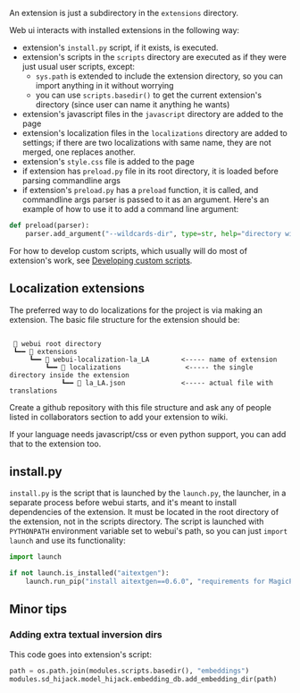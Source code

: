 An extension is just a subdirectory in the `extensions` directory.

Web ui interacts with installed extensions in the following way:

- extension's `install.py` script, if it exists, is executed.
- extension's scripts in the `scripts` directory are executed as if they were just usual user scripts, except:
  - `sys.path` is extended to include the extension directory, so you can import anything in it without worrying
  - you can use `scripts.basedir()` to get the current extension's directory (since user can name it anything he wants)
- extension's javascript files in the `javascript` directory are added to the page
- extension's localization files in the `localizations` directory are added to settings; if there are two localizations with same name, they are not merged, one replaces another.
- extension's `style.css` file is added to the page
- if extension has `preload.py` file in its root directory, it is loaded before parsing commandline args
- if extension's `preload.py` has a `preload` function, it is called, and commandline args parser is passed to it as an argument. Here's an example of how to use it to add a command line argument:
```python
def preload(parser):
    parser.add_argument("--wildcards-dir", type=str, help="directory with wildcards", default=None)
```

For how to develop custom scripts, which usually will do most of extension's work, see [Developing custom scripts](Developing-custom-scripts).

## Localization extensions
The preferred way to do localizations for the project is via making an extension. The basic file structure for the extension should be:

```

 📁 webui root directory
 ┗━━ 📁 extensions
     ┗━━ 📁 webui-localization-la_LA        <----- name of extension
         ┗━━ 📁 localizations                <----- the single directory inside the extension
             ┗━━ 📄 la_LA.json              <----- actual file with translations
```

Create a github repository with this file structure and ask any of people listed in collaborators section to add your extension to wiki.

If your language needs javascript/css or even python support, you can add that to the extension too.

## install.py
`install.py` is the script that is launched by the `launch.py`, the launcher, in a separate process before webui starts, and it's meant to install dependencies of the extension. It must be located in the root directory of the extension, not in the scripts directory. The script is launched with `PYTHONPATH` environment variable set to webui's path, so you can just `import launch` and use its functionality:

```python
import launch

if not launch.is_installed("aitextgen"):
    launch.run_pip("install aitextgen==0.6.0", "requirements for MagicPrompt")
```

## Minor tips
### Adding extra textual inversion dirs
This code goes into extension's script:
```python
path = os.path.join(modules.scripts.basedir(), "embeddings")
modules.sd_hijack.model_hijack.embedding_db.add_embedding_dir(path)
```
